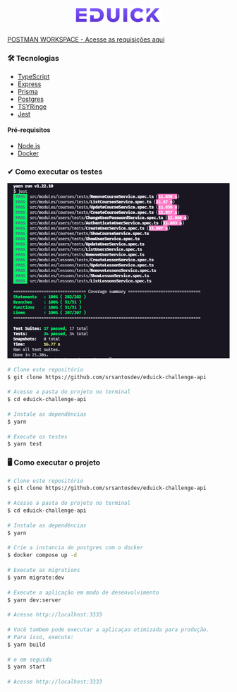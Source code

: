 <h1 align="center">
  <img alt="EDUICK" title="EDUICK" src=".github/logo.png" width="200" />
</h1>

[POSTMAN WORKSPACE - Acesse as requisições aqui](https://www.postman.com/speeding-trinity-534186/workspace/eduick/overview)

### 🛠 Tecnologias

- [TypeScript](https://www.typescriptlang.org/)
- [Express](https://expressjs.com/pt-br/)
- [Prisma](https://www.prisma.io/)
- [Postgres](https://www.postgresql.org/)
- [TSYRinge](https://github.com/microsoft/tsyringe)
- [Jest](https://jestjs.io/pt-BR/)

#### Pré-requisitos

- [Node.js](https://nodejs.org/en/)
- [Docker](https://www.docker.com/)

### ✔ Como executar os testes

![Testes](./.github/tests.PNG)

```bash
# Clone este repositório
$ git clone https://github.com/srsantosdev/eduick-challenge-api

# Acesse a pasta do projeto no terminal
$ cd eduick-challenge-api

# Instale as dependências
$ yarn

# Execute os testes
$ yarn test
```

### 🖥️ Como executar o projeto

```bash
# Clone este repositório
$ git clone https://github.com/srsantosdev/eduick-challenge-api

# Acesse a pasta do projeto no terminal
$ cd eduick-challenge-api

# Instale as dependências
$ yarn

# Crie a instancia do postgres com o docker
$ docker compose up -d

# Execute as migrations
$ yarn migrate:dev

# Execute a aplicação em modo de desenvolvimento
$ yarn dev:server

# Acesse http://localhost:3333

# Você tambem pode executar a aplicaçao otimizada para produção.
# Para isso, execute:
$ yarn build

# e em seguida
$ yarn start

# Acesse http://localhost:3333
```
